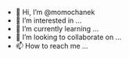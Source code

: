 - 👋 Hi, I’m @momochanek
- 👀 I’m interested in ...
- 🌱 I’m currently learning ...
- 💞️ I’m looking to collaborate on ...
- 📫 How to reach me ...

<!---
momochanek/momochanek is a ✨ special ✨ repository because its `README.md` (this file) appears on your GitHub profile.
You can click the Preview link to take a look at your changes.
--->
